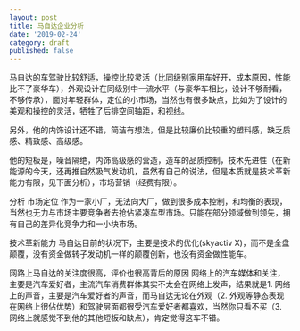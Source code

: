 ```yaml
---
layout: post
title: 马自达企业分析
date: '2019-02-24'
category: draft
published: false
---
```


马自达的车驾驶比较舒适，操控比较灵活（比同级别家用车好开，成本原因，性能比不了豪华车），外观设计在同级别中一流水平（与豪华车相比，设计不够耐看，不够传承），面对年轻群体，定位的小市场，当然也有很多缺点，比如为了设计的美观和操控的灵活，牺牲了后排空间轴距，和视线。

另外，他的内饰设计还不错，简洁有想法，但是比较廉价比较重的塑料感，缺乏质感、精致感、高级感。

他的短板是，噪音隔绝，内饰高级感的营造，造车的品质控制，技术先进性（在新能源的今天，还再推自然吸气发动机，虽然有自己的说法，但是本质就是技术革新能力有限，见下面分析），市场营销（经费有限）。



分析
市场定位
作为一家小厂，无法向大厂，做到很多成本控制，和均衡的表现，当然也无力与市场主要竞争者去抢佔紧凑车型市场。只能在部分领域做到领先，拥有自己的差异化竞争力和一小块市场。

技术革新能力
马自达目前的状况下，主要是技术的优化(skyactiv X)，而不是全盘颠覆，没有资金做转子发动机一样的颠覆创新，也没有资金做性能车。

网路上马自达的关注度很高，评价也很高背后的原因
网络上的汽车媒体和关注，主要是汽车爱好者，主流汽车消费群体其实不太会在网络上发声，结果就是1. 网络上的声音，主要是汽车爱好者的声音，而马自达无论在外观（2. 外观等静态表现在网络上很佔优势）和驾驶层面都很受汽车爱好者都喜欢，当然你只看不买（3. 网络上就感觉不到他的其他短板和缺点），肯定觉得这车不错。
